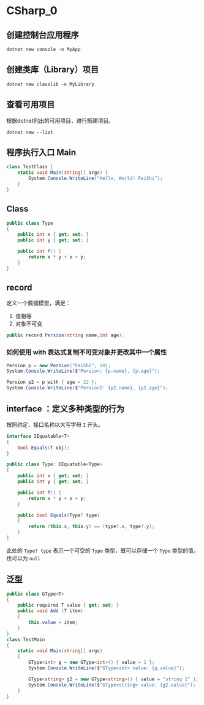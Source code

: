 # CSharp_0

## 创建控制台应用程序

```pwsh
dotnet new console -n MyApp
```

## 创建类库（Library）项目

```pwsh
dotnet new classlib -n MyLibrary
```

## 查看可用项目

根据dotnet列出的可用项目，进行搭建项目。

```pwsh
dotnet new --list
```

## 程序执行入口 Main

```cs
class TestClass { 
    static void Main(string[] args) {
        System.Console.WriteLine("Hello, World! FeiShi");
    }
}
```

## Class

```cs
public class Type
{
    public int x { get; set; }
    public int y { get; set; }

    public int f() {
        return x * y + x + y;
    }
}
```

## record

定义一个数据模型，满足：
1. 值相等
2. 对象不可变

```cs
public record Persion(string name,int age);
```

### 如何使用 with 表达式复制不可变对象并更改其中一个属性

```cs
Persion p = new Persion("FeiShi", 18);
System.Console.WriteLine($"Persion: {p.name}, {p.age}");

Persion p2 = p with { age = 22 };
System.Console.WriteLine($"Persion2: {p2.name}, {p2.age}");
```

## interface ：定义多种类型的行为

按照约定，接口名称以大写字母 `I` 开头。

```cs
interface IEquatable<T>
{
    bool Equals(T obj);
}

public class Type: IEquatable<Type>
{
    public int x { get; set; }
    public int y { get; set; }

    public int f() {
        return x * y + x + y;
    }

    public bool Equals(Type? type)
    {
        return (this.x, this.y) == (type?.x, type?.y);
    }
}
```

此处的 `Type? type` 表示一个可空的 `Type` 类型，既可以存储一个 `Type` 类型的值，也可以为 `null`

## 泛型

```cs
public class GType<T>
{
    public required T value { get; set; }
    public void Add (T item)
    {
        this.value = item;
    }
}
class TestMain 
{ 
    static void Main(string[] args) 
    {
        GType<int> g = new GType<int>() { value = 1 };
        System.Console.WriteLine($"GType<int> value: {g.value}");

        GType<string> g2 = new GType<string>() { value = "string 1" };
        System.Console.WriteLine($"GType<string> value: {g2.value}");
    }
}
```
